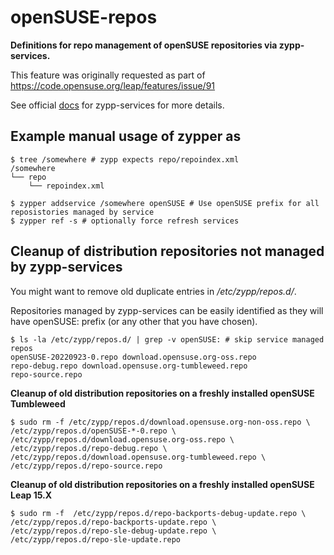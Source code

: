 # openSUSE-repos

**Definitions for repo management of openSUSE repositories via zypp-services.**

This feature was originally requested as part of https://code.opensuse.org/leap/features/issue/91

See official [docs](https://doc.opensuse.org/projects/libzypp/HEAD/zypp-services.html#services-usecase-4) for zypp-services for more details.


## Example manual usage of zypper as
```
$ tree /somewhere # zypp expects repo/repoindex.xml
/somewhere
└── repo
    └── repoindex.xml

$ zypper addservice /somewhere openSUSE # Use openSUSE prefix for all reposistories managed by service
$ zypper ref -s # optionally force refresh services
```

## Cleanup of distribution repositories not managed by zypp-services

You might want to remove old duplicate entries in */etc/zypp/repos.d/*.

Repositories managed by zypp-services can be easily identified as they will have openSUSE: prefix (or any other that you have chosen).


```
$ ls -la /etc/zypp/repos.d/ | grep -v openSUSE: # skip service managed repos
openSUSE-20220923-0.repo download.opensuse.org-oss.repo
repo-debug.repo download.opensuse.org-tumbleweed.repo
repo-source.repo
```
**Cleanup of old distribution repositories on a freshly installed openSUSE Tumbleweed**

```
$ sudo rm -f /etc/zypp/repos.d/download.opensuse.org-non-oss.repo \
/etc/zypp/repos.d/openSUSE-*-0.repo \
/etc/zypp/repos.d/download.opensuse.org-oss.repo \
/etc/zypp/repos.d/repo-debug.repo \
/etc/zypp/repos.d/download.opensuse.org-tumbleweed.repo \
/etc/zypp/repos.d/repo-source.repo
```

**Cleanup of old distribution repositories on a freshly installed openSUSE Leap 15.X**

```
$ sudo rm -f  /etc/zypp/repos.d/repo-backports-debug-update.repo \
/etc/zypp/repos.d/repo-backports-update.repo \
/etc/zypp/repos.d/repo-sle-debug-update.repo \
/etc/zypp/repos.d/repo-sle-update.repo
```
